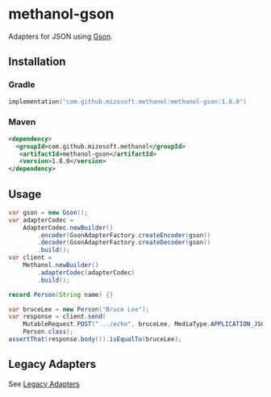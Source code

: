 # methanol-gson

Adapters for JSON using [Gson][gson].

## Installation

### Gradle

```kotlin
implementation("com.github.mizosoft.methanol:methanol-gson:1.8.0")
```

### Maven

```xml
<dependency>
  <groupId>com.github.mizosoft.methanol</groupId>
   <artifactId>methanol-gson</artifactId>
   <version>1.8.0</version>
</dependency>
```

## Usage

```java
var gson = new Gson();
var adapterCodec =
    AdapterCodec.newBuilder()
        .encoder(GsonAdapterFactory.createEncoder(gson))
        .decoder(GsonAdapterFactory.createDecoder(gson))
        .build();
var client =
    Methanol.newBuilder()
        .adapterCodec(adapterCodec)
        .build();

record Person(String name) {}

var bruceLee = new Person("Bruce Lee");
var response = client.send(
    MutableRequest.POST(".../echo", bruceLee, MediaType.APPLICATION_JSON),
    Person.class);
assertThat(response.body()).isEqualTo(bruceLee);
```

## Legacy Adapters

See [Legacy Adapters](https://mizosoft.github.io/methanol/legacy_adapters/)

[gson]: https://github.com/google/gson
